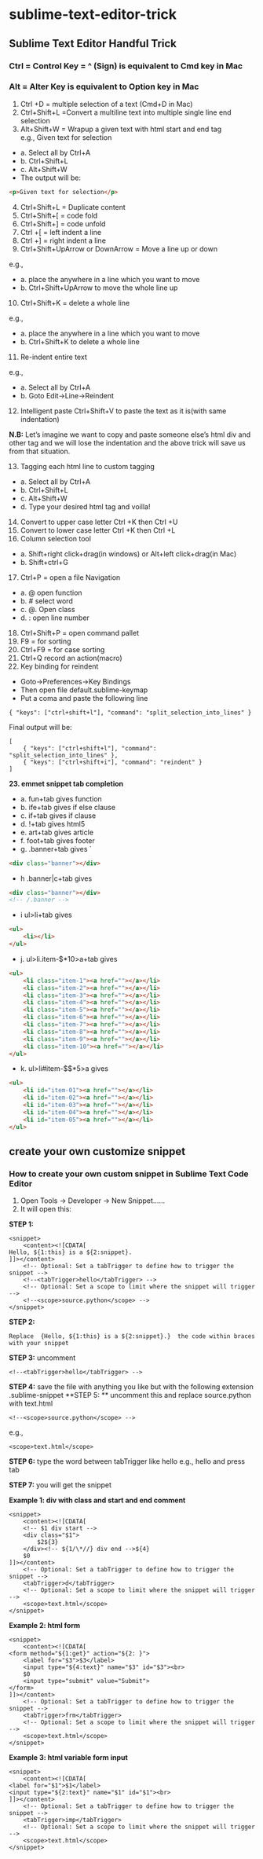 # sublime-text-editor-trick
## Sublime Text Editor Handful Trick

### Ctrl = Control Key = ^ (Sign) is equivalent to Cmd key in Mac
### Alt = Alter Key is equivalent to Option key in Mac

1.	Ctrl +D = multiple selection of a text (Cmd+D in Mac)
2.	Ctrl+Shift+L =Convert  a multiline text into multiple single line end selection
3.	Alt+Shift+W = Wrapup a given text with html start and end tag                                       
e.g., 
Given text for selection
* a.	Select all by Ctrl+A
* b.	Ctrl+Shift+L
* c.	Alt+Shift+W
* The output will be: 
```html
<p>Given text for selection</p>
```

4.	Ctrl+Shift+L = Duplicate content
5.	Ctrl+Shift+[ = code fold
6.	Ctrl+Shift+] = code unfold
7.	Ctrl +[ = left indent a line
8.	Ctrl +] = right indent a line
9.	Ctrl+Shift+UpArrow or DownArrow = Move  a line up or down 

e.g.,
* a. place the anywhere in a line which you want to move
* b. Ctrl+Shift+UpArrow  to move the whole line up

10.	Ctrl+Shift+K = delete a whole line

e.g.,
* a. place the anywhere in a line which you want to move
* b. Ctrl+Shift+K  to delete a whole line 

11.	 Re-indent entire text

e.g.,
* a. Select all by Ctrl+A
* b. Goto Edit->Line->Reindent

12.	Intelligent paste
Ctrl+Shift+V to paste the text as it is(with same indentation)

**N.B:** Let’s imagine we want to copy and paste someone else’s html div and other tag and we will lose the indentation and the above trick will save us from that situation.

13.	Tagging each html line to custom tagging

* a.	Select all by Ctrl+A
* b.	Ctrl+Shift+L
* c.	Alt+Shift+W
* d.	Type your desired html tag and voilla!

14.	Convert to upper case letter Ctrl +K then Ctrl +U
15.	Convert to lower case letter Ctrl +K then Ctrl +L
16.	 Column selection tool

* a.	Shift+right click+drag(in windows) or Alt+left click+drag(in Mac)
* b.	Shift+ctrl+G

17.	Ctrl+P = open a file Navigation

* a. @ open function
* b. # select word
* c. @.  Open class
* d. : open line number

18. Ctrl+Shift+P = open command pallet
19. F9 = for sorting
20. Ctrl+F9 = for case sorting
21. Ctrl+Q record an action(macro)
22. Key binding for reindent

* Goto->Preferences->Key Bindings 
* Then open file default.sublime-keymap
* Put a coma and paste the following line
```
{ "keys": ["ctrl+shift+l"], "command": "split_selection_into_lines" }
```
Final output will be:
```
[
	{ "keys": ["ctrl+shift+l"], "command": "split_selection_into_lines" },
	{ "keys": ["ctrl+shift+i"], "command": "reindent" }
]
```

**23. emmet snippet tab completion**

* a. fun+tab gives function
* b. ife+tab gives if else clause
* c. if+tab gives if clause
* d. !+tab gives html5
* e. art+tab gives article
* f. foot+tab gives footer
* g. .banner+tab gives 
`
```html
<div class="banner"></div>
```
* h .banner|c+tab gives 
```html
<div class="banner"></div>
<!-- /.banner -->
```
* i ul>li+tab gives 
```html
<ul>
	<li></li>
</ul>
```
* j.	ul>li.item-$*10>a+tab gives 
```html
<ul>
	<li class="item-1"><a href=""></a></li>
	<li class="item-2"><a href=""></a></li>
	<li class="item-3"><a href=""></a></li>
	<li class="item-4"><a href=""></a></li>
	<li class="item-5"><a href=""></a></li>
	<li class="item-6"><a href=""></a></li>
	<li class="item-7"><a href=""></a></li>
	<li class="item-8"><a href=""></a></li>
	<li class="item-9"><a href=""></a></li>
	<li class="item-10"><a href=""></a></li>
</ul>
```
* k.	ul>li#item-$$*5>a gives
```html
<ul>
	<li id="item-01"><a href=""></a></li>
	<li id="item-02"><a href=""></a></li>
	<li id="item-03"><a href=""></a></li>
	<li id="item-04"><a href=""></a></li>
	<li id="item-05"><a href=""></a></li>
</ul>
```

## create your own customize snippet
### How to create your own custom snippet in Sublime Text Code Editor

1.	Open Tools -> Developer -> New Snippet……
2.	It will open this:

**STEP 1:**

```
<snippet>
	<content><![CDATA[
Hello, ${1:this} is a ${2:snippet}.
]]></content>
	<!-- Optional: Set a tabTrigger to define how to trigger the snippet -->
	<!--<tabTrigger>hello</tabTrigger> -->
	<!-- Optional: Set a scope to limit where the snippet will trigger -->
	<!--<scope>source.python</scope> -->
</snippet>
```
**STEP 2:**

```
Replace  {Hello, ${1:this} is a ${2:snippet}.}  the code within braces with your snippet
```

**STEP 3:** uncomment 

```
<!--<tabTrigger>hello</tabTrigger> -->
```

**STEP 4:** save the file with anything you like but with the following extension .sublime-snippet
**STEP 5: ** uncomment this and replace source.python with text.html
```
<!--<scope>source.python</scope> -->
```
e.g., 
```
<scope>text.html</scope>
```

**STEP 6:**  type the word between tabTrigger  like <tabTrigger>hello</tabTrigger>
e.g., hello and press tab

**STEP 7:** you will get the snippet


**Example 1: div with class and start and end comment**

```
<snippet>
	<content><![CDATA[
	<!-- $1 div start -->
	<div class="$1">
		$2${3}
	</div><!-- ${1/\*//} div end -->${4}
	$0
]]></content>
	<!-- Optional: Set a tabTrigger to define how to trigger the snippet -->
	<tabTrigger>d</tabTrigger>
	<!-- Optional: Set a scope to limit where the snippet will trigger -->
	<scope>text.html</scope>
</snippet>
```

**Example 2: html form**

```
<snippet>
	<content><![CDATA[
<form method="${1:get}" action="${2: }">
	<label for="$3">$3</label>
	<input type="${4:text}" name="$3" id="$3"><br>
	$0
	<input type="submit" value="Submit">
</form>
]]></content>
	<!-- Optional: Set a tabTrigger to define how to trigger the snippet -->
	<tabTrigger>frm</tabTrigger>
	<!-- Optional: Set a scope to limit where the snippet will trigger -->
	<scope>text.html</scope>
</snippet>
```

**Example 3: html variable form input**

```
<snippet>
	<content><![CDATA[
<label for="$1">$1</label>
<input type="${2:text}" name="$1" id="$1"><br>
]]></content>
	<!-- Optional: Set a tabTrigger to define how to trigger the snippet -->
	<tabTrigger>imp</tabTrigger>
	<!-- Optional: Set a scope to limit where the snippet will trigger -->
	<scope>text.html</scope>
</snippet>
```
